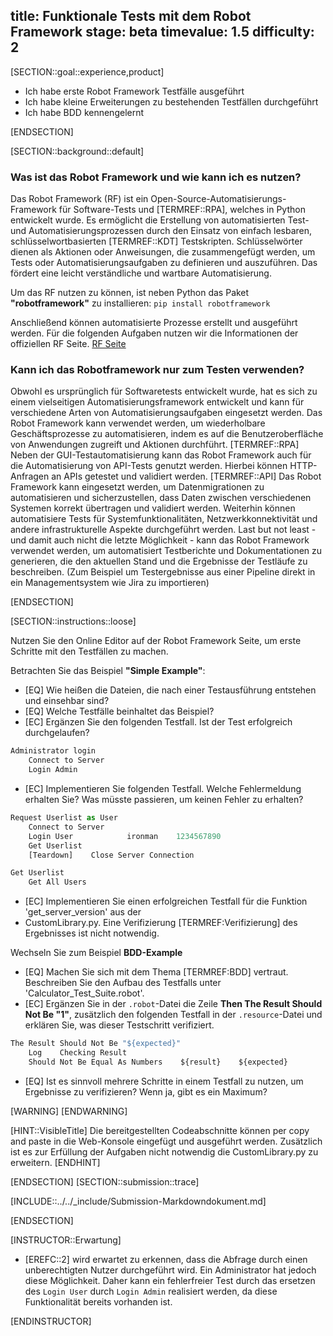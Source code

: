 title: Funktionale Tests mit dem Robot Framework
stage: beta
timevalue: 1.5
difficulty: 2
---

[SECTION::goal::experience,product]

- Ich habe erste Robot Framework Testfälle ausgeführt
- Ich habe kleine Erweiterungen zu bestehenden Testfällen durchgeführt
- Ich habe BDD kennengelernt

[ENDSECTION]

[SECTION::background::default]

### Was ist das Robot Framework und wie kann ich es nutzen?

Das Robot Framework (RF) ist ein Open-Source-Automatisierungs-Framework für Software-Tests und
[TERMREF::RPA], welches in Python entwickelt wurde.
Es ermöglicht die Erstellung von automatisierten Test- und Automatisierungsprozessen durch den
Einsatz von einfach lesbaren, schlüsselwortbasierten [TERMREF::KDT] Testskripten.
Schlüsselwörter dienen als Aktionen oder Anweisungen, die zusammengefügt werden, um Tests oder
Automatisierungsaufgaben zu definieren und auszuführen.
Das fördert eine leicht verständliche und wartbare Automatisierung.

Um das RF nutzen zu können, ist neben Python das Paket **"robotframework"** zu installieren:
`pip install robotframework`

Anschließend können automatisierte Prozesse erstellt und ausgeführt werden. Für die folgenden Aufgaben
nutzen wir die Informationen der offiziellen RF Seite.
[RF Seite](https://robotframework.org/#getting-started)

### Kann ich das Robotframework nur zum Testen verwenden?

Obwohl es ursprünglich für Softwaretests entwickelt wurde, hat es sich zu einem vielseitigen
Automatisierungsframework entwickelt und kann für verschiedene Arten von Automatisierungsaufgaben
eingesetzt werden. Das Robot Framework kann verwendet werden, um wiederholbare Geschäftsprozesse zu
automatisieren, indem es auf die Benutzeroberfläche von Anwendungen zugreift und Aktionen durchführt.
[TERMREF::RPA] Neben der GUI-Testautomatisierung kann das Robot Framework auch für die Automatisierung
von API-Tests genutzt werden. Hierbei können HTTP-Anfragen an APIs getestet und validiert werden.
[TERMREF::API] Das Robot Framework kann eingesetzt werden, um Datenmigrationen zu automatisieren und
sicherzustellen, dass Daten zwischen verschiedenen
Systemen korrekt übertragen und validiert werden. Weiterhin können automatisiere Tests für Systemfunktionalitäten, Netzwerkkonnektivität und andere infrastrukturelle Aspekte durchgeführt werden.
Last but not least - und damit auch nicht die letzte Möglichkeit - kann das Robot Framework verwendet
werden, um automatisiert Testberichte und Dokumentationen zu generieren, die den aktuellen Stand und
die Ergebnisse der Testläufe zu beschreiben. (Zum Beispiel um Testergebnisse aus einer Pipeline direkt
in ein Managementsystem wie Jira zu importieren)

[ENDSECTION]

[SECTION::instructions::loose]

Nutzen Sie den Online Editor auf der Robot Framework Seite, um erste Schritte mit den Testfällen zu
machen.

Betrachten Sie das Beispiel **"Simple Example"**:

- [EQ] Wie heißen die Dateien, die nach einer Testausführung entstehen und einsehbar sind?
- [EQ] Welche Testfälle beinhaltet das Beispiel?
- [EC] Ergänzen Sie den folgenden Testfall. Ist der Test erfolgreich durchgelaufen?

```python
Administrator login
    Connect to Server
    Login Admin
```

- [EC] Implementieren Sie folgenden Testfall. Welche Fehlermeldung erhalten Sie? Was müsste
  passieren, um keinen Fehler zu erhalten?

```python
Request Userlist as User
    Connect to Server
    Login User            ironman    1234567890
    Get Userlist
    [Teardown]    Close Server Connection
```

```python
Get Userlist
    Get All Users
```

- [EC] Implementieren Sie einen erfolgreichen Testfall für die Funktion 'get_server_version' aus der
- CustomLibrary.py. Eine Verifizierung [TERMREF:Verifizierung] des Ergebnisses ist nicht notwendig.

Wechseln Sie zum Beispiel **BDD-Example**

- [EQ] Machen Sie sich mit dem Thema [TERMREF:BDD] vertraut. Beschreiben Sie den Aufbau des Testfalls
  unter 'Calculator_Test_Suite.robot'.
- [EC] Ergänzen Sie in der `.robot`-Datei die Zeile **Then The Result Should Not Be "1"**, zusätzlich
  den folgenden Testfall in der `.resource`-Datei und erklären Sie, was dieser Testschritt verifiziert.

```python
The Result Should Not Be "${expected}"
    Log    Checking Result
    Should Not Be Equal As Numbers    ${result}    ${expected}
```

- [EQ] Ist es sinnvoll mehrere Schritte in einem Testfall zu nutzen, um Ergebnisse zu verifizieren?
  Wenn ja, gibt es ein Maximum?

[WARNING]
[ENDWARNING]

[HINT::VisibleTitle]
Die bereitgestellten Codeabschnitte können per copy and paste in die Web-Konsole eingefügt und ausgeführt
werden.
Zusätzlich ist es zur Erfüllung der Aufgaben nicht notwendig die CustomLibrary.py zu erweitern.
[ENDHINT]

[ENDSECTION]
[SECTION::submission::trace]

[INCLUDE::../../_include/Submission-Markdowndokument.md]

[ENDSECTION]

[INSTRUCTOR::Erwartung]

- [EREFC::2] wird erwartet zu erkennen, dass die Abfrage durch einen unberechtigten Nutzer
  durchgeführt wird. Ein Administrator hat jedoch diese Möglichkeit. Daher kann ein fehlerfreier
  Test durch das ersetzen des `Login User` durch `Login Admin` realisiert werden, da diese
  Funktionalität bereits vorhanden ist.

[ENDINSTRUCTOR]
